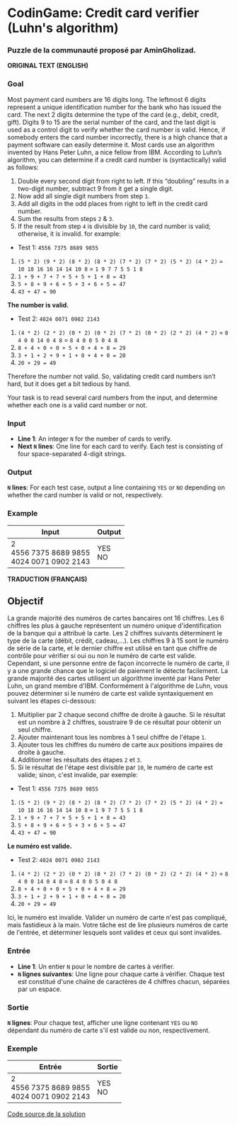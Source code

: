 # CodinGame: Credit card verifier (Luhn's algorithm)

### Puzzle de la communauté proposé par AminGholizad.

**ORIGINAL TEXT (ENGLISH)**

### Goal
Most payment card numbers are 16 digits long. The leftmost 6 digits represent a unique identification number for the bank who has issued the card. The next 2 digits determine the type of the card (e.g., debit, credit, gift). Digits 9 to 15 are the serial number of the card, and the last digit is used as a control digit to verify whether the card number is valid. Hence, if somebody enters the card number incorrectly, there is a high chance that a payment software can easily determine it.
Most cards use an algorithm invented by Hans Peter Luhn, a nice fellow from IBM. According to Luhn’s algorithm, you can determine if a credit card number is (syntactically) valid as follows:

1. Double every second digit from right to left. If this “doubling” results in a two-digit number, subtract 9 from it get a single digit.
2. Now add all single digit numbers from step `1`.
3. Add all digits in the odd places from right to left in the credit card number.
4. Sum the results from steps `2` & `3`.
5. If the result from step `4` is divisible by `10`, the card number is valid; otherwise, it is invalid.
for example:

- Test 1:
`4556 7375 8689 9855`

1. `(5 * 2) (9 * 2) (8 * 2) (8 * 2) (7 * 2) (7 * 2) (5 * 2) (4 * 2)` = `10 18 16 16 14 14 10 8` = `1 9 7 7 5 5 1 8`
2. `1 + 9 + 7 + 7 + 5 + 5 + 1 + 8 = 43`
3. `5 + 8 + 9 + 6 + 5 + 3 + 6 + 5 = 47`
4. `43 + 47 = 90`

**The number is valid.**

- Test 2:
`4024 0071 0902 2143`

1. `(4 * 2) (2 * 2) (0 * 2) (0 * 2) (7 * 2) (0 * 2) (2 * 2) (4 * 2)` = `8 4 0 0 14 0 4 8` = `8 4 0 0 5 0 4 8`
2. `8 + 4 + 0 + 0 + 5 + 0 + 4 + 8 = 29`
3. `3 + 1 + 2 + 9 + 1 + 0 + 4 + 0 = 20`
4. `20 + 29 = 49`

Therefore the number not valid.
So, validating credit card numbers isn’t hard, but it does get a bit tedious by hand.

Your task is to read several card numbers from the input, and determine whether each one is a valid card number or not.

### Input
- **Line 1**: An integer `N` for the number of cards to verify.
- **Next `N` lines**: One line for each card to verify. Each test is consisting of four space-separated 4-digit strings.

### Output
**`N` lines**: For each test case, output a line containing `YES` or `NO` depending on whether the card number is valid or not, respectively.

### Example

Input | Output
------------ | -------------
2<br>4556 7375 8689 9855<br>4024 0071 0902 2143| YES<br>NO

**TRADUCTION (FRANÇAIS)**

## Objectif

La grande majorité des numéros de cartes bancaires ont 16 chiffres. Les 6 chiffres les plus à gauche représentent un numéro unique d'identification de la banque qui a attribué la carte. Les 2 chiffres suivants déterminent le type de la carte (débit, crédit, cadeau,...). Les chiffres 9 à 15 sont le numéro de série de la carte, et le dernier chiffre est utilisé en tant que chiffre de contrôle pour vérifier si oui ou non le numéro de carte est valide. Cependant, si une personne entre de façon incorrecte le numéro de carte, il y a une grande chance que le logiciel de paiement le détecte facilement.
La grande majorité des cartes utilisent un algorithme inventé par Hans Peter Luhn, un grand membre d'IBM. Conformément à l'algorithme de Luhn, vous pouvez déterminer si le numéro de carte est valide syntaxiquement en suivant les étapes ci-dessous:

1. Multiplier par 2 chaque second chiffre de droite à gauche. Si le résultat est un nombre à 2 chiffres, soustraire 9 de ce résultat pour obtenir un seul chiffre.
2. Ajouter maintenant tous les nombres à 1 seul chiffre de l'étape `1`.
3. Ajouter tous les chiffres du numéro de carte aux positions impaires de droite à gauche.
4. Additionner les résultats des étapes `2` et `3`.
5. Si le résultat de l'étape `4`est divisible par `10`, le numéro de carte est valide; sinon, c'est invalide, par exemple:
- Test 1:
`4556 7375 8689 9855`

1. `(5 * 2) (9 * 2) (8 * 2) (8 * 2) (7 * 2) (7 * 2) (5 * 2) (4 * 2)` = `10 18 16 16 14 14 10 8` = `1 9 7 7 5 5 1 8`
2. `1 + 9 + 7 + 7 + 5 + 5 + 1 + 8 = 43`
3. `5 + 8 + 9 + 6 + 5 + 3 + 6 + 5 = 47`
4. `43 + 47 = 90`

**Le numéro est valide.**

- Test 2:
`4024 0071 0902 2143`

1. `(4 * 2) (2 * 2) (0 * 2) (0 * 2) (7 * 2) (0 * 2) (2 * 2) (4 * 2)` = `8 4 0 0 14 0 4 8` = `8 4 0 0 5 0 4 8`
2. `8 + 4 + 0 + 0 + 5 + 0 + 4 + 8 = 29`
3. `3 + 1 + 2 + 9 + 1 + 0 + 4 + 0 = 20`
4. `20 + 29 = 49`

Ici, le numéro est invalide.
Valider un numéro de carte n'est pas compliqué, mais fastidieux à la main.
Votre tâche est de lire plusieurs numéros de carte de l'entrée, et déterminer lesquels sont valides et ceux qui sont invalides.


### Entrée
- **Line 1**: Un entier `N` pour le nombre de cartes à vérifier.
- **`N` lignes suivantes**: Une ligne pour chaque carte à vérifier. Chaque test est constitué d'une chaîne de caractères de 4 chiffres chacun, séparées par un espace.

### Sortie
**`N` lignes**: Pour chaque test, afficher une ligne contenant `YES` ou `NO` dépendant du numéro de carte s'il est valide ou non, respectivement.

### Exemple

Entrée | Sortie
------------ | -------------
2<br>4556 7375 8689 9855<br>4024 0071 0902 2143| YES<br>NO

[Code source de la solution](https://github.com/Kous92/CodinGame-Swift-FR-/blob/main/Puzzles%20classiques/Facile/Credit%20card%20verifier%20(Luhn's%20algorithm)/creditCard.swift)